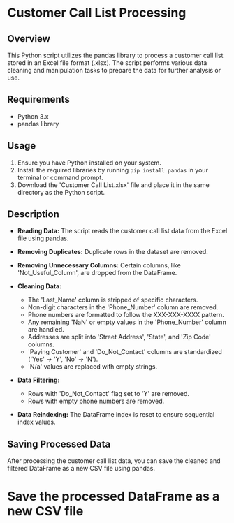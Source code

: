 # Customer Call List Processing

## Overview

This Python script utilizes the pandas library to process a customer call list stored in an Excel file format (.xlsx). The script performs various data cleaning and manipulation tasks to prepare the data for further analysis or use.

## Requirements

- Python 3.x
- pandas library

## Usage

1. Ensure you have Python installed on your system.
2. Install the required libraries by running `pip install pandas` in your terminal or command prompt.
3. Download the 'Customer Call List.xlsx' file and place it in the same directory as the Python script.

## Description

- **Reading Data:** The script reads the customer call list data from the Excel file using pandas.



- **Removing Duplicates:** Duplicate rows in the dataset are removed.


- **Removing Unnecessary Columns:** Certain columns, like 'Not_Useful_Column', are dropped from the DataFrame.


- **Cleaning Data:** 

    - The 'Last_Name' column is stripped of specific characters.
    - Non-digit characters in the 'Phone_Number' column are removed.
    - Phone numbers are formatted to follow the XXX-XXX-XXXX pattern.
    - Any remaining 'NaN' or empty values in the 'Phone_Number' column are handled.
    - Addresses are split into 'Street Address', 'State', and 'Zip Code' columns.
    - 'Paying Customer' and 'Do_Not_Contact' columns are standardized ('Yes' -> 'Y', 'No' -> 'N').
    - 'N/a' values are replaced with empty strings.


- **Data Filtering:**
    
    - Rows with 'Do_Not_Contact' flag set to 'Y' are removed.
    - Rows with empty phone numbers are removed.


- **Data Reindexing:** The DataFrame index is reset to ensure sequential index values.

## Saving Processed Data

After processing the customer call list data, you can save the cleaned and filtered DataFrame as a new CSV file using pandas.


# Save the processed DataFrame as a new CSV file

